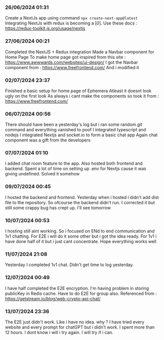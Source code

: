 ### 26/06/2024 01:31

Create a NextJs app using command
`npx create-next-app@latest`
Integrating NextJs with redux is becoming a [*0*].
Use these docs : https://redux-toolkit.js.org/usage/nextjs

### 27/06/2024 00:21

Completed the NextJS + Redux integration
Made a Navbar component for Home Page
To make home page got inspired from this site : https://www.awwwards.com/websites/ui-design/
I got the Navbar component from : https://www.freefrontend.com/
And i modified it

### 02/07/2024 23:37

Finished a basic setup for home page of Ephemera
Atleast it doesnt look ugly on the first look
As always i cant make the components so took it from : https://www.freefrontend.com/

### 06/07/2024 00:56

There should have been a yesterday's log but i ran some random git command and everything vanished to poof
I integrated typescript and nodejs
I integrated Nextjs and socket.io to form a basic chat app
Again chat component was a gift from the developers

### 07/07/2024 01:10

I added chat room feature to the app.
Also hosted both frontend and backend.
Spent a lot of time on setting up .env for Nextjs cause it was giving undefined. Solved it somehow

### 09/07/2024 00:45

I hosted the backend and frontend.
Yesterday when i hosted i didn't add dist file to the repository. So ofcourse the backend didn't run.
I corrected it but still some crappy bug has crept up.
I'll see tomorrow

### 10/07/2024 00:53

I hosting still aint working. So i focused on ENd to end communication and 1v1 chatting.
For E2E i will do it some other but i got the idea ready.
For 1v1 i have done half of it but i just cant concentrate.
Hope everything works well

### 11/07/2024 21:08

Yesterday I completed 1v1 chat. Didn't get time to log yesterday.

### 12/07/2024 00:49

I have half completed the E2E encryption. I'm having problem in storing publicKey in Redis cache.
Have to do E2E for group also.
Referenced from : https://getstream.io/blog/web-crypto-api-chat/

### 13/07/2024 23:36

The E2E just didn't work. Like i have no idea. why ?
I have tried every website and every prompt for chatGPT but i didn't work.
I spent more than 12 hours. I dont know i will i try again. I will try if i can.
